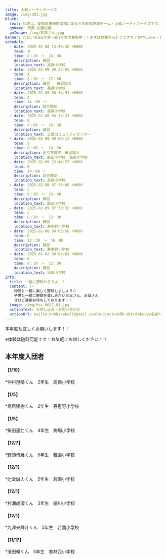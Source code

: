 ```yaml
---
title: 上郷ノーティボーイズ
image: /img/381.jpg
blurb:
  text: 私達は、愛知県豊田市南部にある少年軟式野球チーム・上郷ノーティボーイズです。野球を愛する少年・少女達の夢を育み、軟式野球を正しく指導し、体力向上と礼儀を養成します。また、親友同士の友情と交歓の場を与え、規則正しい明朗な少年・少女を育成することを目的としています。
  gmName: 代表 加藤松男
  gmImage: /img/松男さん.jpg
banner: ただいま新6年生～新1年生大募集中！！まずは体験からどうですか？お申し込み・お問い合わせはお気軽にどうぞ！！
schedule:
  - date: 2025-02-08 13:50:38 +0000
    team: Ａ　
    time: 8：30　～　16：00
    description: 練習
    location_text: 高嶺小学校
  - date: 2025-02-09 09:23:05 +0000
    team: A
    time: 8：30　～　17：00
    description: 練習   練習試合
    location_text: 高嶺小学校
  - date: 2025-02-09 08:34:53 +0000
    team: A
    time: 14：00　～　
    description: 試合開始
    location_text: 高嶺小学校
  - date: 2025-02-08 04:38:37 +0000
    team: B
    time: 8：00　～　16：30
    description: 練習
    location_text: 上郷コミュニティセンター
  - date: 2025-02-09 09:09:12 +0000
    team: B
    time: 8：00　～　16：30
    description: 走り方教室　練習試合
    location_text: 畝部小学校　高嶺小学校
  - date: 2025-02-09 23:44:57 +0000
    team: B
    time: 14：00 ～
    description: 試合開始
    location_text: 高嶺小学校
  - date: 2025-02-08 07:38:08 +0000
    team: C
    time: 8：30　～　13：00
    description: 練習
    location_text: 畝部小学校
  - date: 2025-02-09 07:39:32 +0000
    team: C
    time: 8：30　～　13：00
    description: 練習
    location_text: 寿恵野小学校
  - date: 2025-02-08 09:03:58 +0000
    team: D
    time: 12：30　～　16：00
    description: 練習
    location_text: 寿恵野小学校
  - date: 2025-02-02 09:04:01 +0000
    team: D
    time: 8：30　～　12：00
    description: 練習
    location_text: 高嶺小学校
info:
  title: 一緒に野球やろうよ！！
  content: |-
    仲間と一緒に楽しく野球しましょう⚾
    子供と一緒に野球を楽しみたいお父さん、お母さん
    ぜひご連絡お待ちしております！！
  image: /img/dsc_0627_01.jpg
  actionText: お申し込み・お問い合わせ
  actionUrl: mailto:knbbaseball@gmail.com?subject=お問い合わせ&body=名前%20%3A%0D%0Aふりがな%20%3A%0D%0A電話%20%3A%0D%0A学校名%20%3A%0D%0A学年%20%3A%0D%0Aお問い合せ内容%20%3A（例、体験・見学・入団希望）
---
```

本年度も宜しくお願いします！！


※体験は随時可能です！お気軽にお越しください！！

## 本年度入団者

#### 【1/19】

*仲村澄晴くん　2年生　高嶺小学校

#### 【1/5】

*鳥居稜樹くん　2年生　寿恵野小学校

#### 【1/5】

*柴田遥仁くん　4年生　駒場小学校

#### 【12/7】

*野頭侑雅くん　5年生　若園小学校

#### 【12/1】

*辻堂誠人くん　5年生　若園小学校

#### 【12/1】

*村瀬成瑠くん　3年生　細川小学校

#### 【12/1】

*九澤来輝叶くん　5年生　若園小学校

#### 【11/17】

*濱田頼くん　5年生　若林西小学校